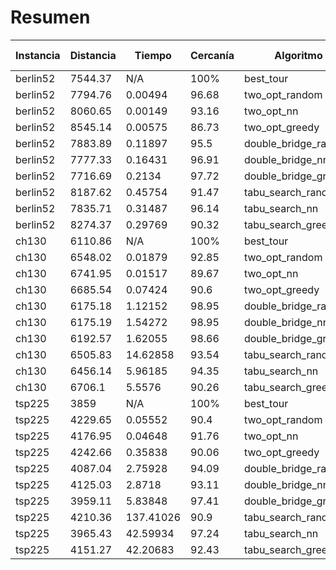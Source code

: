 # Resumen

| Instancia | Distancia | Tiempo    | Cercanía | Algoritmo             | Tipo de Búsqueda |
|-----------|-----------|-----------|----------|-----------------------|------------------|
| berlin52  | 7544.37   | N/A       | 100%     | best_tour             |                  |
| berlin52  | 7794.76   | 0.00494   | 96.68    | two_opt_random        | local            |
| berlin52  | 8060.65   | 0.00149   | 93.16    | two_opt_nn            | local            |
| berlin52  | 8545.14   | 0.00575   | 86.73    | two_opt_greedy        | local            |
| berlin52  | 7883.89   | 0.11897   | 95.5     | double_bridge_random  | iterated         |
| berlin52  | 7777.33   | 0.16431   | 96.91    | double_bridge_nn      | iterated         |
| berlin52  | 7716.69   | 0.2134    | 97.72    | double_bridge_greedy  | iterated         |
| berlin52  | 8187.62   | 0.45754   | 91.47    | tabu_search_random    | tabu             |
| berlin52  | 7835.71   | 0.31487   | 96.14    | tabu_search_nn        | tabu             |
| berlin52  | 8274.37   | 0.29769   | 90.32    | tabu_search_greedy    | tabu             |
| ch130     | 6110.86   | N/A       | 100%     | best_tour             |                  |
| ch130     | 6548.02   | 0.01879   | 92.85    | two_opt_random        | local            |
| ch130     | 6741.95   | 0.01517   | 89.67    | two_opt_nn            | local            |
| ch130     | 6685.54   | 0.07424   | 90.6     | two_opt_greedy        | local            |
| ch130     | 6175.18   | 1.12152   | 98.95    | double_bridge_random  | iterated         |
| ch130     | 6175.19   | 1.54272   | 98.95    | double_bridge_nn      | iterated         |
| ch130     | 6192.57   | 1.62055   | 98.66    | double_bridge_greedy  | iterated         |
| ch130     | 6505.83   | 14.62858  | 93.54    | tabu_search_random    | tabu             |
| ch130     | 6456.14   | 5.96185   | 94.35    | tabu_search_nn        | tabu             |
| ch130     | 6706.1    | 5.5576    | 90.26    | tabu_search_greedy    | tabu             |
| tsp225    | 3859      | N/A       | 100%     | best_tour             |                  |
| tsp225    | 4229.65   | 0.05552   | 90.4     | two_opt_random        | local            |
| tsp225    | 4176.95   | 0.04648   | 91.76    | two_opt_nn            | local            |
| tsp225    | 4242.66   | 0.35838   | 90.06    | two_opt_greedy        | local            |
| tsp225    | 4087.04   | 2.75928   | 94.09    | double_bridge_random  | iterated         |
| tsp225    | 4125.03   | 2.8718    | 93.11    | double_bridge_nn      | iterated         |
| tsp225    | 3959.11   | 5.83848   | 97.41    | double_bridge_greedy  | iterated         |
| tsp225    | 4210.36   | 137.41026 | 90.9     | tabu_search_random    | tabu             |
| tsp225    | 3965.43   | 42.59934  | 97.24    | tabu_search_nn        | tabu             |
| tsp225    | 4151.27   | 42.20683  | 92.43    | tabu_search_greedy    | tabu             |
